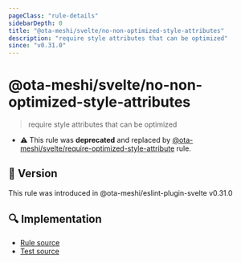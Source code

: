 ```yaml
---
pageClass: "rule-details"
sidebarDepth: 0
title: "@ota-meshi/svelte/no-non-optimized-style-attributes"
description: "require style attributes that can be optimized"
since: "v0.31.0"
---
```


# @ota-meshi/svelte/no-non-optimized-style-attributes

> require style attributes that can be optimized

- :warning: This rule was **deprecated** and replaced by [@ota-meshi/svelte/require-optimized-style-attribute](require-optimized-style-attribute.md) rule.

## :rocket: Version

This rule was introduced in @ota-meshi/eslint-plugin-svelte v0.31.0

## :mag: Implementation

- [Rule source](https://github.com/ota-meshi/eslint-plugin-svelte/blob/main/src/rules/no-non-optimized-style-attributes.ts)
- [Test source](https://github.com/ota-meshi/eslint-plugin-svelte/blob/main/tests/src/rules/no-non-optimized-style-attributes.ts)

